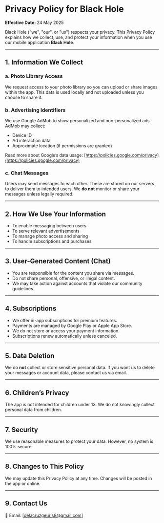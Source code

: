 # Privacy Policy for Black Hole

**Effective Date:** 24 May 2025

Black Hole ("we", "our", or "us") respects your privacy. This Privacy Policy explains how we collect, use, and protect your information when you use our mobile application **Black Hole**.

---

## 1. Information We Collect

### a. Photo Library Access
We request access to your photo library so you can upload or share images within the app. This data is used locally and not uploaded unless you choose to share it.

### b. Advertising Identifiers
We use Google AdMob to show personalized and non-personalized ads. AdMob may collect:
- Device ID
- Ad interaction data
- Approximate location (if permissions are granted)

Read more about Google’s data usage: [https://policies.google.com/privacy](https://policies.google.com/privacy)

### c. Chat Messages
Users may send messages to each other. These are stored on our servers to deliver them to intended users. We **do not** monitor or share your messages unless legally required.

---

## 2. How We Use Your Information

- To enable messaging between users
- To serve relevant advertisements
- To manage photo access and sharing
- To handle subscriptions and purchases

---

## 3. User-Generated Content (Chat)

- You are responsible for the content you share via messages.
- Do not share personal, offensive, or illegal content.
- We may take action against accounts that violate our community guidelines.

---

## 4. Subscriptions

- We offer in-app subscriptions for premium features.
- Payments are managed by Google Play or Apple App Store.
- We do not store or access your payment information.
- Subscriptions renew automatically unless canceled.

---

## 5. Data Deletion

We do **not** collect or store sensitive personal data. If you want us to delete your messages or account data, please contact us via email.

---

## 6. Children’s Privacy

The app is not intended for children under 13. We do not knowingly collect personal data from children.

---

## 7. Security

We use reasonable measures to protect your data. However, no system is 100% secure.

---

## 8. Changes to This Policy

We may update this Privacy Policy at any time. Changes will be posted in the app or online.

---

## 9. Contact Us

📧 Email: [delacruzgeuris8@gmail.com]
